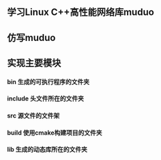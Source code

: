 ## 学习Linux C++高性能网络库muduo
## 仿写muduo
## 实现主要模块


#### bin 生成的可执行程序的文件夹
#### include 头文件所在的文件夹
#### src 源文件的文件架
#### build 使用cmake构建项目的文件夹
#### lib 生成的动态库所在的文件夹